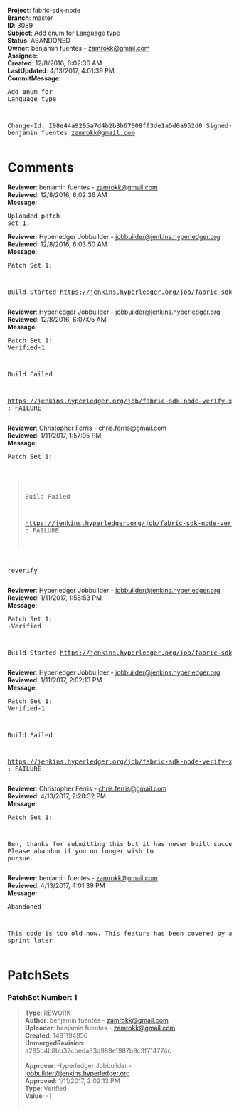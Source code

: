 <strong>Project</strong>: fabric-sdk-node<br><strong>Branch</strong>: master<br><strong>ID</strong>: 3089<br><strong>Subject</strong>: Add enum for Language type<br><strong>Status</strong>: ABANDONED<br><strong>Owner</strong>: benjamin fuentes - zamrokk@gmail.com<br><strong>Assignee</strong>:<br><strong>Created</strong>: 12/8/2016, 6:02:36 AM<br><strong>LastUpdated</strong>: 4/13/2017, 4:01:39 PM<br><strong>CommitMessage</strong>:<br><pre>Add enum for Language type

Change-Id: I98e44a9295a7d4b2b3b67008ff3de1a5d0a952d0
Signed-off-by: benjamin fuentes <zamrokk@gmail.com>
</pre><h1>Comments</h1><strong>Reviewer</strong>: benjamin fuentes - zamrokk@gmail.com<br><strong>Reviewed</strong>: 12/8/2016, 6:02:36 AM<br><strong>Message</strong>: <pre>Uploaded patch set 1.</pre><strong>Reviewer</strong>: Hyperledger Jobbuilder - jobbuilder@jenkins.hyperledger.org<br><strong>Reviewed</strong>: 12/8/2016, 6:03:50 AM<br><strong>Message</strong>: <pre>Patch Set 1:

Build Started https://jenkins.hyperledger.org/job/fabric-sdk-node-verify-x86_64/169/</pre><strong>Reviewer</strong>: Hyperledger Jobbuilder - jobbuilder@jenkins.hyperledger.org<br><strong>Reviewed</strong>: 12/8/2016, 6:07:05 AM<br><strong>Message</strong>: <pre>Patch Set 1: Verified-1

Build Failed 

https://jenkins.hyperledger.org/job/fabric-sdk-node-verify-x86_64/169/ : FAILURE</pre><strong>Reviewer</strong>: Christopher Ferris - chris.ferris@gmail.com<br><strong>Reviewed</strong>: 1/11/2017, 1:57:05 PM<br><strong>Message</strong>: <pre>Patch Set 1:

> Build Failed
 > 
 > https://jenkins.hyperledger.org/job/fabric-sdk-node-verify-x86_64/169/
 > : FAILURE

reverify</pre><strong>Reviewer</strong>: Hyperledger Jobbuilder - jobbuilder@jenkins.hyperledger.org<br><strong>Reviewed</strong>: 1/11/2017, 1:58:53 PM<br><strong>Message</strong>: <pre>Patch Set 1: -Verified

Build Started https://jenkins.hyperledger.org/job/fabric-sdk-node-verify-x86_64/245/</pre><strong>Reviewer</strong>: Hyperledger Jobbuilder - jobbuilder@jenkins.hyperledger.org<br><strong>Reviewed</strong>: 1/11/2017, 2:02:13 PM<br><strong>Message</strong>: <pre>Patch Set 1: Verified-1

Build Failed 

https://jenkins.hyperledger.org/job/fabric-sdk-node-verify-x86_64/245/ : FAILURE</pre><strong>Reviewer</strong>: Christopher Ferris - chris.ferris@gmail.com<br><strong>Reviewed</strong>: 4/13/2017, 2:28:32 PM<br><strong>Message</strong>: <pre>Patch Set 1:

Ben, thanks for submitting this but it has never built successfully. Please abandon if you no longer wish to pursue.</pre><strong>Reviewer</strong>: benjamin fuentes - zamrokk@gmail.com<br><strong>Reviewed</strong>: 4/13/2017, 4:01:39 PM<br><strong>Message</strong>: <pre>Abandoned

This code is too old now. This feature has been covered by another sprint later</pre><h1>PatchSets</h1><h3>PatchSet Number: 1</h3><blockquote><strong>Type</strong>: REWORK<br><strong>Author</strong>: benjamin fuentes - zamrokk@gmail.com<br><strong>Uploader</strong>: benjamin fuentes - zamrokk@gmail.com<br><strong>Created</strong>: 1481194956<br><strong>UnmergedRevision</strong>: a285b4b8bb32cbeda83d989e1987b9c3f714774c<br><br><strong>Approver</strong>: Hyperledger Jobbuilder - jobbuilder@jenkins.hyperledger.org<br><strong>Approved</strong>: 1/11/2017, 2:02:13 PM<br><strong>Type</strong>: Verified<br><strong>Value</strong>: -1<br><br></blockquote>
